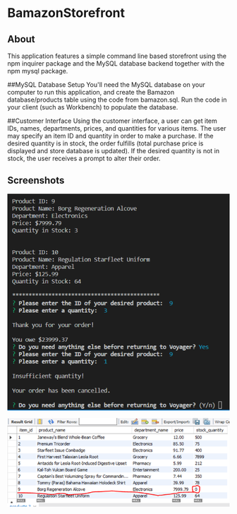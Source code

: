 # BamazonStorefront

## About
This application features a simple command line based storefront using the npm inquirer package and the MySQL database backend together with the npm mysql package.

##MySQL Database Setup
You'll need the MySQL database on your computer to run this application, and create the Bamazon database/products table using the code from bamazon.sql. Run the code in your client (such as Workbench) to populate the database.

##Customer Interface
Using the customer interface, a user can get item IDs, names, departments, prices, and quantities for various items. The user may specify an item ID and quantity in order to make a purchase. If the desired quantity is in stock, the order fulfills (total purchase price is displayed and store database is updated). If the desired quantity is not in stock, the user receives a prompt to alter their order.

## Screenshots

![CLI](images/purchasing.png)

![DB](/images/borg.png)